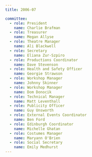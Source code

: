 ```yaml
---
title: 2006-07

committee:
  - role: President
    name: Charlie Brafman
  - role: Treasurer
    name: Megan Allyse
  - role: Theatre Manager
    name: Ali Blackwell
  - role: Secretary
    name: Eliana Zur-Szpiro
  - role: Productions Coordinator
    name: Dave Stevenson
  - role: Health and Safety Officer
    name: Georgie Strawson
  - role: Workshop Manager
    name: Johnny Skinner
  - role: Workshop Manager
    name: Dom Donocik
  - role: Technical Manager
    name: Matt Leventhall
  - role: Publicity Officer
    name: Guy Unsworth
  - role: External Events Coordinator
    name: Ben Ford
  - role: Edinburgh Coordinator
    name: Michelle Ghatan
  - role: Costumes Manager
    name: Maryann O'Brien
  - role: Social Secretary
    name: Emily Medhurst
---
```

